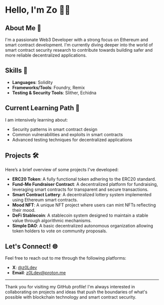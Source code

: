 # Hello, I'm Zo 👋🏾
## About Me 🚀
I'm a passionate Web3 Developer with a strong focus on Ethereum and smart contract development. I'm currently diving deeper into the world of smart contract security research to contribute towards building safer and more reliable decentralized applications.

## Skills 💼
- **Languages**: Solidity
- **Frameworks/Tools**: Foundry, Remix
- **Testing & Security Tools**: Slither, Echidna

## Current Learning Path 🌱
I am intensively learning about:
- Security patterns in smart contract design
- Common vulnerabilities and exploits in smart contracts
- Advanced testing techniques for decentralized applications

## Projects 🛠️
Here’s a brief overview of some projects I've developed:
- **ERC20 Token**: A fully functional token adhering to the ERC20 standard.
- **Fund-Me Fundraiser Contract**: A decentralized platform for fundraising, leveraging smart contracts for transparent and secure transactions.
- **Smart Contract Lottery**: A decentralized lottery system implemented using Ethereum smart contracts.
- **Mood NFT**: A unique NFT project where users can mint NFTs reflecting their mood.
- **DeFi Stablecoin**: A stablecoin system designed to maintain a stable value through algorithmic mechanisms.
- **Simple DAO**: A basic decentralized autonomous organization allowing token holders to vote on community proposals.

## Let's Connect! 🌐
Feel free to reach out to me through the following platforms:
- **X**: [@z0Ldev](https://twitter.com/yourtwitter)
- **Email**: [z0Ldev@proton.me](mailto:z0Ldev@proton.me)

---

Thank you for visiting my GitHub profile! I'm always interested in collaborating on projects and ideas that push the boundaries of what's possible with blockchain technology and smart contract security.
